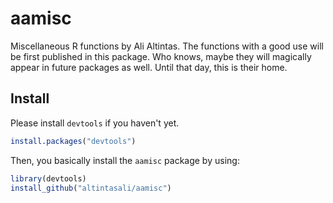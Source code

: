 # aamisc
Miscellaneous R functions by Ali Altintas. The functions with a good use will be first published in this package. Who knows, maybe they will magically appear in future packages as well. Until that day, this is their home. 

## Install
Please install `devtools` if you haven't yet.
```r
install.packages("devtools")
```
Then, you basically install the `aamisc` package by using:
```r
library(devtools)
install_github("altintasali/aamisc")
```
